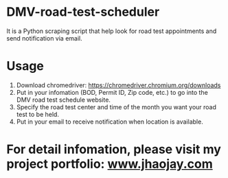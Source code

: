 # DMV-road-test-scheduler
It is a Python scraping script that help look for road test appointments and send notification via email.


# Usage
1. Download chromedriver: https://chromedriver.chromium.org/downloads
2. Put in your infomation (BOD, Permit ID, Zip code, etc.) to go into the DMV road test schedule website.
3. Specify the road test center and time of the month you want your road test to be held.
4. Put in your email to receive notification when location is available. 

# For detail infomation, please visit my project portfolio: www.jhaojay.com
